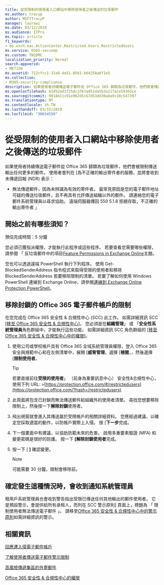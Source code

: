 ```yaml
---
title: 從受限制的使用者入口網站中移除使用者之後傳送的垃圾郵件
ms.author: tracyp
author: MSFTTracyP
manager: laurawi
ms.date: 03/12/2019
ms.audience: ITPro
ms.topic: article
f1_keywords:
- ms.exch.eac.ActionCenter.Restricted.Users.RestrictedUsers
ms.service: O365-seccomp
ms.custom: TN2DMC
localization_priority: Normal
search.appverid:
- MET150
ms.assetid: 712cfcc1-31e8-4e51-8561-b64258a8f1e5
ms.collection:
- M365-security-compliance
description: 如果使用者持續傳送電子郵件從 Office 365 歸類為垃圾郵件，他們將會傳送任何更多的郵件限制。
ms.openlocfilehash: 61d52ad1f25dc3767ad51da5b3a217ace59303ce
ms.sourcegitcommit: 9918411c01e962d5c67d53dd30a8a9c28c547397
ms.translationtype: MT
ms.contentlocale: zh-TW
ms.lasthandoff: 03/15/2019
ms.locfileid: "30654550"
---
```

# <a name="removing-a-user-from-the-restricted-users-portal-after-sending-spam-email"></a>從受限制的使用者入口網站中移除使用者之後傳送的垃圾郵件

如果使用者持續傳送電子郵件從 Office 365 歸類為垃圾郵件，他們會被限制傳送輸出任何更多的郵件。 使用者會列在 [為不正確的輸出寄件者的服務，並將會收到未傳遞回報 (NDR) 表示：

- 無法傳遞郵件，因為未辨識為有效的寄件者。 最常見原因是您的電子郵件地址可疑的傳送垃圾郵件，且不再具有允許傳送組織以外的郵件。 請連絡您的電子郵件系統管理員以尋求協助。 遠端伺服器傳回 550 5.1.8 拒絕存取，不正確的輸出寄件者 」

## <a name="what-do-you-need-to-know-before-you-begin"></a>開始之前有哪些須知？
<a name="sectionSection0"> </a>

預估完成時間：5 分鐘
  
您必須已獲指派權限，才能執行此程序或這些程序。 若要查看您需要哪些權限，請參閱 「 反垃圾郵件中的項目[Feature Permissions in Exchange Online](http://technet.microsoft.com/library/15073ce1-0917-403b-8839-02a2ebc96e16.aspx)主題。

您也可以透過遠端 PowerShell 執行下列程序。 使用 Get-BlockedSenderAddress 指令程式來取得受限的使用者和移除 BlockedSenderAddress 若要移除限制的清單。 若要了解如何使用 Windows PowerShell 連線到 Exchange Online，請參閱[連線到 Exchange Online Protection PowerShell](https://go.microsoft.com/fwlink/p/?linkid=396554)。

## <a name="remove-restrictions-for-a-blocked-office-365-email-account"></a>移除封鎖的 Office 365 電子郵件帳戶的限制

在您完成在 Office 365 安全性 & 合規性中心 (SCC) 此工作。 如需詳細資訊 SCC [[移至 Office 365 安全性 & 合規性中心](go-to-the-securitycompliance-center.md)]。 您必須是在**組織管理**」 或 「**安全性系統管理員**角色群組中，才能執行這些功能。 如需詳細資訊 SCC 角色群組的 [[移至 Office 365 安全性 & 合規性中心中的權限](permissions-in-the-security-and-compliance-center.md)]。

1. 使用公司或學校帳戶具有 Office 365 全域系統管理員權限，登入 Office 365 安全與規範中心和在左側清單中，展開 [**威脅管理**，選擇 [**檢閱**，，然後選擇 [**限制使用者**。
    
    > [!TIP]
    > 若要直接前往**受限的使用者**」 （前身為重要訊息中心） 安全性&amp;合規性中心，使用下列 URL: >[https://protection.office.com/#/restrictedusers](https://protection.office.com/?hash=/restrictedusers)

2. 此頁面將包含已封鎖而無法傳送郵件給組織外的使用者清單。  尋找您想要移除限制上，然後按一下**解除封鎖**使用者。

3. 飛出視窗就會進入其傳送屬於受限帳戶的相關詳細資料。 您應經過建議，以確定您採取適當的動作，以防帳戶實際上入侵。 按 [**下一步**完成。

4. 下一個畫面中有建議，以協助防範未來的危害。 啟用多重要素驗證 (MFA) 和變更密碼是很好的防護。 按一下 **[解除封鎖使用者**完成。

5. 按一下 [ **]** 確認變更。

    > [!NOTE]
    > 可能需要 30 分鐘，限制會移除前。 

## <a name="making-sure-admins-are-alerted-when-this-happens"></a>確定發生這種情況時，會收到通知系統管理員

租用戶系統管理員也會收到警告指出受限已傳送任何其他輸出的郵件使用者。 它是預設警示，會提供給所有承租人，而列在 SCC 警示原則] 頁面上，標題為 「 限制使用者無法傳送電子郵件 」。 請移至[Office 365 安全性 & 合規性中心中的警示原則](https://docs.microsoft.com/en-us/office365/securitycompliance/alert-policies)如需詳細資訊的警示。

## <a name="for-more-information"></a>相關資訊

[回應遭入侵電子郵件帳戶](responding-to-a-compromised-email-account.md)

[了解使用者傳送電子郵件警示限制](https://docs.microsoft.com/en-us/office365/securitycompliance/alert-policies)

[高風險傳遞集區的外寄郵件](high-risk-delivery-pool-for-outbound-messages.md)

[Office 365 安全性 & 合規性中心的權限](permissions-in-the-security-and-compliance-center.md)
